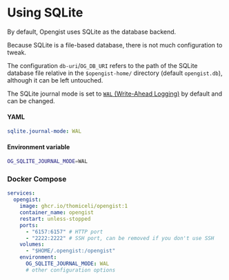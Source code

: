 # Using SQLite

By default, Opengist uses SQLite as the database backend.

Because SQLite is a file-based database, there is not much configuration to tweak.

The configuration `db-uri`/`OG_DB_URI` refers to the path of the SQLite database file relative in the `$opengist-home/` directory (default `opengist.db`),
although it can be left untouched.

The SQLite journal mode is set to [`WAL` (Write-Ahead Logging)](https://www.sqlite.org/pragma.html#pragma_journal_mode) by default and can be changed.

#### YAML
```yaml
sqlite.journal-mode: WAL
```

#### Environment variable
```sh
OG_SQLITE_JOURNAL_MODE=WAL
```

### Docker Compose
```yml
services:
  opengist:
    image: ghcr.io/thomiceli/opengist:1
    container_name: opengist
    restart: unless-stopped
    ports:
      - "6157:6157" # HTTP port
      - "2222:2222" # SSH port, can be removed if you don't use SSH
    volumes:
      - "$HOME/.opengist:/opengist"
    environment:
      OG_SQLITE_JOURNAL_MODE: WAL
      # other configuration options
```